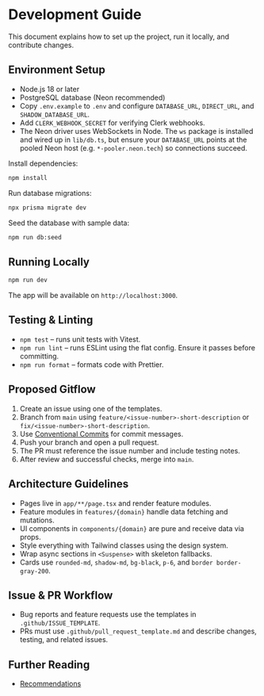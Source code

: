 # Development Guide

This document explains how to set up the project, run it locally, and contribute
changes.

## Environment Setup

- Node.js 18 or later
- PostgreSQL database (Neon recommended)
- Copy `.env.example` to `.env` and configure `DATABASE_URL`, `DIRECT_URL`, and
  `SHADOW_DATABASE_URL`.
- Add `CLERK_WEBHOOK_SECRET` for verifying Clerk webhooks.
- The Neon driver uses WebSockets in Node. The `ws` package is installed and
  wired up in `lib/db.ts`, but ensure your `DATABASE_URL` points at the pooled
  Neon host (e.g. `*-pooler.neon.tech`) so connections succeed.

Install dependencies:

```bash
npm install
```

Run database migrations:

```bash
npx prisma migrate dev
```

Seed the database with sample data:

```bash
npm run db:seed
```

## Running Locally

```bash
npm run dev
```

The app will be available on `http://localhost:3000`.

## Testing & Linting

- `npm test` – runs unit tests with Vitest.
- `npm run lint` – runs ESLint using the flat config. Ensure it passes before
  committing.
- `npm run format` – formats code with Prettier.

## Proposed Gitflow

1. Create an issue using one of the templates.
2. Branch from `main` using `feature/<issue-number>-short-description` or
   `fix/<issue-number>-short-description`.
3. Use [Conventional Commits](https://www.conventionalcommits.org/) for commit
   messages.
4. Push your branch and open a pull request.
5. The PR must reference the issue number and include testing notes.
6. After review and successful checks, merge into `main`.

## Architecture Guidelines

- Pages live in `app/**/page.tsx` and render feature modules.
- Feature modules in `features/{domain}` handle data fetching and mutations.
- UI components in `components/{domain}` are pure and receive data via props.
- Style everything with Tailwind classes using the design system.
- Wrap async sections in `<Suspense>` with skeleton fallbacks.
- Cards use `rounded-md`, `shadow-md`, `bg-black`, `p-6`, and
  `border border-gray-200`.

## Issue & PR Workflow

- Bug reports and feature requests use the templates in
  `.github/ISSUE_TEMPLATE`.
- PRs must use `.github/pull_request_template.md` and describe changes, testing,
  and related issues.

## Further Reading

- [Recommendations](recommendations.md)
